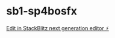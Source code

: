 # sb1-sp4bosfx

[Edit in StackBlitz next generation editor ⚡️](https://stackblitz.com/~/github.com/T4R10-Records/sb1-sp4bosfx)